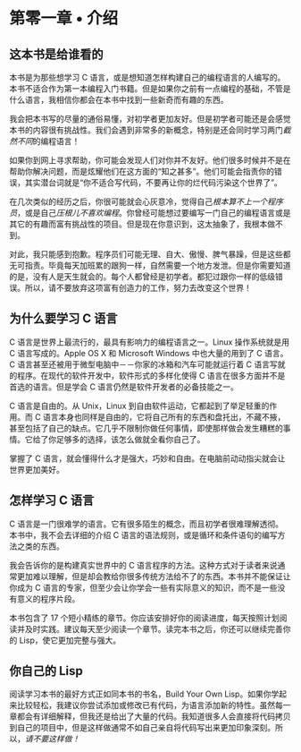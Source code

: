 # 第零一章 • 介绍

## 这本书是给谁看的

本书是为那些想学习 C 语言，或是想知道怎样构建自己的编程语言的人编写的。本书不适合作为第一本编程入门书籍。但是如果你之前有一点编程的基础，不管是什么语言，我相信你都会在本书中找到一些新奇而有趣的东西。

我会把本书写的尽量的通俗易懂，对初学者更加友好。但是初学者可能还是会感觉本书的内容很有挑战性。我们会遇到非常多的新概念，特别是还会同时学习两门*截然不同*的编程语言！

如果你到网上寻求帮助，你可能会发现人们对你并不友好。他们很多时候并不是在帮助你解决问题，而是炫耀他们在这方面的“知之甚多”。他们可能会指责你的错误，其实潜台词就是“你不适合写代码，不要再让你的烂代码污染这个世界了”。

在几次类似的经历之后，你很可能就会心灰意冷，觉得自己*根本算不上一个程序员*，或是自己*压根儿不喜欢编程*。你曾经可能想过要编写一门自己的编程语言或是其它的有趣而富有挑战性的项目。但是现在你意识到，这太抽象了，我根本做不到。

对此，我只能感到抱歉。程序员们可能无理、自大、傲慢、脾气暴躁，但是这些都无可指责。毕竟每天加班累的跟狗一样，自然需要一个地方发泄。但是你需要知道的是，没有人是天生就会的。每个人都曾经是初学者。都犯过跟你一样的低级错误。所以，请不要放弃这项富有创造力的工作，努力去改变这个世界！

## 为什么要学习 C 语言

C 语言是世界上最流行的，最具有影响力的编程语言之一。Linux 操作系统就是用 C 语言写成的。Apple OS X 和 Microsoft Windows 中也大量的用到了 C 语言。C 语言甚至还被用于微型电脑中－－你家的冰箱和汽车可能就运行着 C 语言写就的程序。在现代的软件开发中，软件形式的多样化使得 C 语言在很多方面并不是首选的语言。但是学会 C 语言仍然是软件开发者的必备技能之一。

C 语言是自由的。从 Unix，Linux 到自由软件运动，它都起到了举足轻重的作用。而 C 语言本身也同样是自由的，它将自己所有的东西和盘托出，不藏不掖，甚至包括了自己的缺点。它几乎不限制你做任何事情，即使那样做会发生糟糕的事情。它给了你足够多的选择，该怎么做就全看你自己了。

掌握了 C 语言，就会懂得什么才是强大，巧妙和自由。在电脑前动动指尖就会让世界更加美好。

## 怎样学习 C 语言

C 语言是一门很难学的语言。它有很多陌生的概念，而且初学者很难理解透彻。本书中，我不会去详细的介绍 C 语言的语法规则，或是循环和条件语句的编写方法之类的东西。

我会告诉你的是构建真实世界中的 C 语言程序的方法。这种方式对于读者来说通常更加难以理解，但是却会教给你很多传统方法给不了的东西。本书并不能保证让你成为 C 语言的专家，但至少会让你学会一些有实际意义的知识，而不是一些没有意义的程序片段。

本书包含了 17 个短小精练的章节。你应该安排好你的阅读进度，每天按照计划阅读并及时实践。建议每天至少阅读一个章节。读完本书之后，你还可以继续完善你的 Lisp，使它更加完整与强大。

## 你自己的 Lisp

阅读学习本书的最好方式正如同本书的书名，Build Your Own Lisp。如果你学起来比较轻松，我建议你尝试添加或修改已有代码，为语言添加新的特性。虽然每一章都会有详细解释，但我还是给出了大量的代码。我知道很多人会直接将代码拷贝到自己的项目中，但是这样做通常不如自己亲自将代码写出来更加印象深刻。所以，*请不要这样做！*
